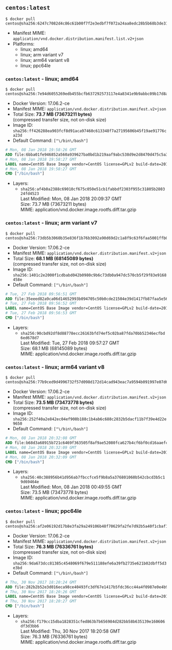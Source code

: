 ## `centos:latest`

```console
$ docker pull centos@sha256:6247c7082d4c86c61b00f7f2e3edbf7f072a24aa8edc28b5b68b3de3101bc1ce
```

-	Manifest MIME: `application/vnd.docker.distribution.manifest.list.v2+json`
-	Platforms:
	-	linux; amd64
	-	linux; arm variant v7
	-	linux; arm64 variant v8
	-	linux; ppc64le

### `centos:latest` - linux; amd64

```console
$ docker pull centos@sha256:7e94d6055269edb455bcfb637292573117e4a8341e9b9abbc09b17d8aafe8fbe
```

-	Docker Version: 17.06.2-ce
-	Manifest MIME: `application/vnd.docker.distribution.manifest.v2+json`
-	Total Size: **73.7 MB (73673211 bytes)**  
	(compressed transfer size, not on-disk size)
-	Image ID: `sha256:ff426288ea903fcf8d91aca97460c613348f7a27195606b45f19ae91776ca23d`
-	Default Command: `["\/bin\/bash"]`

```dockerfile
# Mon, 08 Jan 2018 19:58:26 GMT
ADD file:6bba01fe946852a560a939627ba0bd1b219aaf9abc538d9e2d8470d475c5a399 in / 
# Mon, 08 Jan 2018 19:58:27 GMT
LABEL name=CentOS Base Image vendor=CentOS license=GPLv2 build-date=20180107
# Mon, 08 Jan 2018 19:58:27 GMT
CMD ["/bin/bash"]
```

-	Layers:
	-	`sha256:af4b0a2388c69010cf675c050e51cb1fabbdf2303f955c31805b280324fd4523`  
		Last Modified: Mon, 08 Jan 2018 20:09:37 GMT  
		Size: 73.7 MB (73673211 bytes)  
		MIME: application/vnd.docker.image.rootfs.diff.tar.gzip

### `centos:latest` - linux; arm variant v7

```console
$ docker pull centos@sha256:73db5b3060b35e836f1b76b3092a90d69d2c1a8f9c63f6faa5001ffb06427dc0
```

-	Docker Version: 17.06.2-ce
-	Manifest MIME: `application/vnd.docker.distribution.manifest.v2+json`
-	Total Size: **68.1 MB (68145089 bytes)**  
	(compressed transfer size, not on-disk size)
-	Image ID: `sha256:1401c2e2000f1cdbabd042b0980c9b6c73db0a947dc570cb5f29f83e9168458e`
-	Default Command: `["\/bin\/bash"]`

```dockerfile
# Tue, 27 Feb 2018 09:56:51 GMT
ADD file:35eeed82a9ca06d14652993b094705c50b0cde21504e39d1417fb87faa5e56e8 in / 
# Tue, 27 Feb 2018 09:56:52 GMT
LABEL name=CentOS Base Image vendor=CentOS license=GPLv2 build-date=20180223
# Tue, 27 Feb 2018 09:56:53 GMT
CMD ["/bin/bash"]
```

-	Layers:
	-	`sha256:90cbd92df8d88778ecc26163bfd74ef5c02ba87fda70bb52346ecfbd6ed678d7`  
		Last Modified: Tue, 27 Feb 2018 09:57:27 GMT  
		Size: 68.1 MB (68145089 bytes)  
		MIME: application/vnd.docker.image.rootfs.diff.tar.gzip

### `centos:latest` - linux; arm64 variant v8

```console
$ docker pull centos@sha256:77b9ced9d4996732f57d098d172d14cad943eac7a9594b091997e07d6a8469b7
```

-	Docker Version: 17.06.2-ce
-	Manifest MIME: `application/vnd.docker.distribution.manifest.v2+json`
-	Total Size: **73.5 MB (73473778 bytes)**  
	(compressed transfer size, not on-disk size)
-	Image ID: `sha256:252f40a2e842ec04ef908b188c1b4ab6c688c2832b5dacf11b7f39e4d22e9650`
-	Default Command: `["\/bin\/bash"]`

```dockerfile
# Mon, 08 Jan 2018 20:32:08 GMT
ADD file:b68d3a68915b721c6469f363505f8af9ae52080fca627b4cf6bf0cd16aaefcf0 in / 
# Mon, 08 Jan 2018 20:32:09 GMT
LABEL name=CentOS Base Image vendor=CentOS license=GPLv2 build-date=20180107
# Mon, 08 Jan 2018 20:32:09 GMT
CMD ["/bin/bash"]
```

-	Layers:
	-	`sha256:40c388956b41d956ab7fbccfce5f9b8a5a376801060b542cbcd3b5c19d69464e`  
		Last Modified: Mon, 08 Jan 2018 00:49:55 GMT  
		Size: 73.5 MB (73473778 bytes)  
		MIME: application/vnd.docker.image.rootfs.diff.tar.gzip

### `centos:latest` - linux; ppc64le

```console
$ docker pull centos@sha256:af2e06192d17b8e3fa29a249106b48f70629fa2fe7d92b5a40f1cbaf179c88f3
```

-	Docker Version: 17.06.2-ce
-	Manifest MIME: `application/vnd.docker.distribution.manifest.v2+json`
-	Total Size: **76.3 MB (76336761 bytes)**  
	(compressed transfer size, not on-disk size)
-	Image ID: `sha256:9da673dcc81385c4548069f679e511188efe6a39fb2735e621b02dbff5d3e3bd`
-	Default Command: `["\/bin\/bash"]`

```dockerfile
# Thu, 30 Nov 2017 18:20:24 GMT
ADD file:282b2b52e3d016eca98ce40493fc3df67e1417b5fdc36cc44a4f0987e0e4b9cd in / 
# Thu, 30 Nov 2017 18:20:26 GMT
LABEL name=CentOS Base Image vendor=CentOS license=GPLv2 build-date=20171128
# Thu, 30 Nov 2017 18:20:27 GMT
CMD ["/bin/bash"]
```

-	Layers:
	-	`sha256:f179cc15dba1828351cfed863b7b656984d282bb58b635139e160606df3d3bb6`  
		Last Modified: Thu, 30 Nov 2017 18:20:58 GMT  
		Size: 76.3 MB (76336761 bytes)  
		MIME: application/vnd.docker.image.rootfs.diff.tar.gzip
